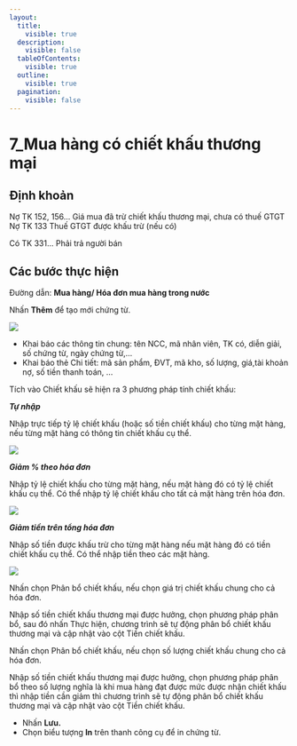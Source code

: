 ```yaml
---
layout:
  title:
    visible: true
  description:
    visible: false
  tableOfContents:
    visible: true
  outline:
    visible: true
  pagination:
    visible: false
---
```


# 7\_Mua hàng có chiết khấu thương mại

## **Định khoản**

Nợ TK 152, 156... Giá mua đã trừ chiết khấu thương mại, chưa có thuế GTGT\
Nợ TK 133 Thuế GTGT được khấu trừ (nếu có)

Có TK 331... Phải trả người bán

## **Các bước thực hiện**

Đường dẫn: **Mua hàng/ Hóa đơn mua hàng trong nước**&#x20;

Nhấn **Thêm** để tạo mới chứng từ.

![](<../.gitbook/assets/sb_0 (13).png>)

* Khai báo các thông tin chung: tên NCC, mã nhân viên, TK có, diễn giải, số chứng từ, ngày chứng từ,…
* Khai báo thẻ Chi tiết: mã sản phẩm, ĐVT, mã kho, số lượng, giá,tài khoản nợ, số tiền thanh toán, …

Tích vào Chiết khấu sẽ hiện ra 3 phương pháp tính chiết khấu:

_**Tự nhập**_

Nhập trực tiếp tỷ lệ chiết khấu (hoặc số tiền chiết khấu) cho từng mặt hàng, nếu từng mặt hàng có thông tin chiết khấu cụ thể.

![](<../.gitbook/assets/sb_1 (9).png>)

_**Giảm % theo hóa đơn**_

Nhập tỷ lệ chiết khấu cho từng mặt hàng, nếu mặt hàng đó có tỷ lệ chiết khấu cụ thể. Có thể nhập tỷ lệ chiết khấu cho tất cả mặt hàng trên hóa đơn.

![](<../.gitbook/assets/sb_2 (56).png>)

_**Giảm tiền trên tổng hóa đơn**_

Nhập số tiền được khấu trừ cho từng mặt hàng nếu mặt hàng đó có tiền chiết khấu cụ thể. Có thể nhập tiền theo các mặt hàng.

![](<../.gitbook/assets/sb_3 (43).png>)

Nhấn chọn Phân bổ chiết khấu, nếu chọn giá trị chiết khấu chung cho cả hóa đơn.

Nhập số tiền chiết khấu thương mại được hưởng, chọn phương pháp phân bổ, sau đó nhấn Thực hiện, chương trình sẽ tự động phân bổ chiết khấu thương mại và cập nhật vào cột Tiền chiết khấu.

Nhấn chọn Phân bổ chiết khấu, nếu chọn số lượng chiết khấu chung cho cả hóa đơn.

Nhập số tiền chiết khấu thương mại được hưởng, chọn phương pháp phân bổ theo số lượng nghĩa là khi mua hàng đạt được mức được nhận chiết khấu thì nhập tiền cần giảm thì chương trình sẽ tự động phân bổ chiết khấu thương mại và cập nhật vào cột Tiền chiết khấu.

* Nhấn **Lưu.**
* Chọn biểu tượng **In** trên thanh công cụ để in chứng từ.
